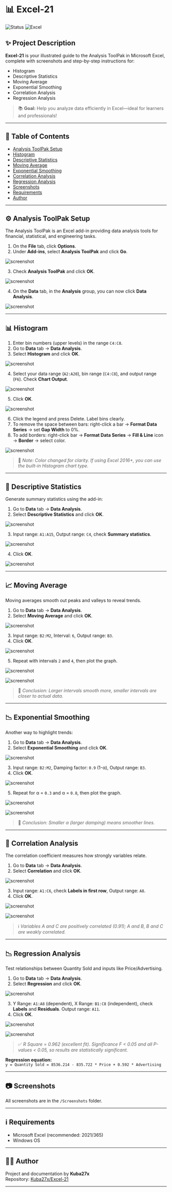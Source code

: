 # 📊 Excel-21

![Status](https://img.shields.io/badge/status-active-brightgreen.svg)
![Excel](https://img.shields.io/badge/Microsoft-Excel-blue.svg)

## ✨ Project Description

**Excel-21** is your illustrated guide to the Analysis ToolPak in Microsoft Excel, complete with screenshots and step-by-step instructions for:
- Histogram
- Descriptive Statistics
- Moving Average
- Exponential Smoothing
- Correlation Analysis
- Regression Analysis

> 📚 **Goal:** Help you analyze data efficiently in Excel—ideal for learners and professionals!

---

## 📒 Table of Contents

- [Analysis ToolPak Setup](#-analysis-toolpak-setup)
- [Histogram](#-histogram)
- [Descriptive Statistics](#-descriptive-statistics)
- [Moving Average](#-moving-average)
- [Exponential Smoothing](#-exponential-smoothing)
- [Correlation Analysis](#-correlation-analysis)
- [Regression Analysis](#-regression-analysis)
- [Screenshots](#-screenshots)
- [Requirements](#-requirements)
- [Author](#-author)

---

## ⚙️ Analysis ToolPak Setup

The Analysis ToolPak is an Excel add-in providing data analysis tools for financial, statistical, and engineering tasks.

1. On the **File** tab, click **Options**.
2. Under **Add-ins**, select **Analysis ToolPak** and click **Go**.
   
![screenshot](Screenshots/Analysis1.png)
   
3. Check **Analysis ToolPak** and click **OK**.
   
![screenshot](Screenshots/Analysis2.png)
   
4. On the **Data** tab, in the **Analysis** group, you can now click **Data Analysis**.
   
![screenshot](Screenshots/Analysis3.png)

---

## 📊 Histogram

1. Enter bin numbers (upper levels) in the range `C4:C8`.
2. Go to **Data** tab → **Data Analysis**.
3. Select **Histogram** and click **OK**.

![screenshot](Screenshots/Histogram1.png)
   
4. Select your data range (`A2:A20`), bin range (`C4:C8`), and output range (`F6`). Check **Chart Output**.
   
![screenshot](Screenshots/Histogram2.png)
   
5. Click **OK**.
   
![screenshot](Screenshots/Histogram3.png)
   
6. Click the legend and press Delete. Label bins clearly.
7. To remove the space between bars: right-click a bar → **Format Data Series** → set **Gap Width** to 0%.
8. To add borders: right-click bar → **Format Data Series** → **Fill & Line** icon → **Border** → select color.
    
![screenshot](Screenshots/Histogram4.png)

> 🎨 *Note: Color changed for clarity. If using Excel 2016+, you can use the built-in Histogram chart type.*

---

## 📑 Descriptive Statistics

Generate summary statistics using the add-in:

1. Go to **Data** tab → **Data Analysis**.
2. Select **Descriptive Statistics** and click **OK**.
   
![screenshot](Screenshots/Desc1.png)
   
3. Input range: `A1:A15`, Output range: `C4`, check **Summary statistics**.
   
![screenshot](Screenshots/Desc2.png)
   
4. Click **OK**.
   
![screenshot](Screenshots/Desc3.png)

---

## 📈 Moving Average

Moving averages smooth out peaks and valleys to reveal trends.

1. Go to **Data** tab → **Data Analysis**.
2. Select **Moving Average** and click **OK**.
   
![screenshot](Screenshots/Moving1.png)
   
3. Input range: `B2:M2`, Interval: `6`, Output range: `B3`.
4. Click **OK**.
   
![screenshot](Screenshots/Moving2.png)
   
5. Repeat with intervals `2` and `4`, then plot the graph.
    
![screenshot](Screenshots/Moving3.png)
   
![screenshot](Screenshots/Moving4.png)

> 📌 *Conclusion: Larger intervals smooth more, smaller intervals are closer to actual data.*

---

## 📉 Exponential Smoothing

Another way to highlight trends:

1. Go to **Data** tab → **Data Analysis**.
2. Select **Exponential Smoothing** and click **OK**.
   
![screenshot](Screenshots/Exp1.png)
   
3. Input range: `B2:M2`, Damping factor: `0.9` (1-α), Output range: `B3`.
4. Click **OK**.
   
![screenshot](Screenshots/Exp2.png)

5. Repeat for α = `0.3` and α = `0.8`, then plot the graph.
   
![screenshot](Screenshots/Exp3.png)
   
![screenshot](Screenshots/Exp4.png)

> 📌 *Conclusion: Smaller α (larger damping) means smoother lines.*

---

## 🔗 Correlation Analysis

The correlation coefficient measures how strongly variables relate.

1. Go to **Data** tab → **Data Analysis**.
2. Select **Correlation** and click **OK**.
   
![screenshot](Screenshots/Correlation1.png)
   
3. Input range: `A1:C6`, check **Labels in first row**, Output range: `A8`.
4. Click **OK**.
   
![screenshot](Screenshots/Correlation2.png)
   
![screenshot](Screenshots/Correlation3.png)

> ℹ️ *Variables A and C are positively correlated (0.91); A and B, B and C are weakly correlated.*

---

## 📉 Regression Analysis

Test relationships between Quantity Sold and inputs like Price/Advertising.

1. Go to **Data** tab → **Data Analysis**.
2. Select **Regression** and click **OK**.
   
![screenshot](Screenshots/Regression1.png)
   
3. Y Range: `A1:A8` (dependent), X Range: `B1:C8` (independent), check **Labels** and **Residuals**. Output range: `A11`.
4. Click **OK**.
   
![screenshot](Screenshots/Regression2.png)
   
![screenshot](Screenshots/Regression3.png)

> ✅ *R Square = 0.962 (excellent fit). Significance F < 0.05 and all P-values < 0.05, so results are statistically significant.*

**Regression equation:**  
`y = Quantity Sold = 8536.214 - 835.722 * Price + 0.592 * Advertising`

---

## 📷 Screenshots

All screenshots are in the `/Screenshots` folder.

---

## ℹ️ Requirements

- Microsoft Excel (recommended: 2021/365)
- Windows OS

---

## 👨‍💻 Author

Project and documentation by **Kuba27x**  
Repository: [Kuba27x/Excel-21](https://github.com/Kuba27x/Excel-21)

---
